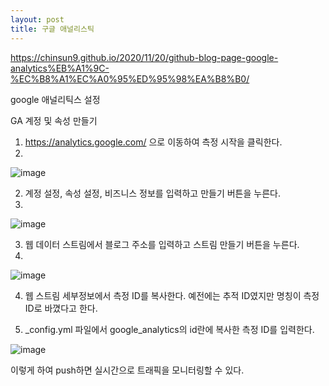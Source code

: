 ```yaml
---
layout: post
title: 구글 애널리스틱
---
```

https://chinsun9.github.io/2020/11/20/github-blog-page-google-analytics%EB%A1%9C-%EC%B8%A1%EC%A0%95%ED%95%98%EA%B8%B0/

google 애널리틱스 설정

GA 계정 및 속성 만들기

1. https://analytics.google.com/ 으로 이동하여 측정 시작을 클릭한다.
2.
![image](https://user-images.githubusercontent.com/53047744/189783909-aa76b12b-8ede-4bcc-b17c-20025863ca2e.png)

2. 계정 설정, 속성 설정, 비즈니스 정보를 입력하고 만들기 버튼을 누른다.
3.
![image](https://user-images.githubusercontent.com/53047744/189789432-cfbbb808-8f2c-4a35-b966-713ffa7418b4.png)

3. 웹 데이터 스트림에서 블로그 주소를 입력하고 스트림 만들기 버튼을 누른다.
4.
![image](https://user-images.githubusercontent.com/53047744/189789833-04b61c40-2c86-4314-b7c6-e4aaaa2c35cb.png)

4. 웹 스트림 세부정보에서 측정 ID를 복사한다.
예전에는 추적 ID였지만 명칭이 측정 ID로 바꼈다고 한다.

5. _config.yml 파일에서 google_analytics의 id란에 복사한 측정 ID를 입력한다.

![image](https://user-images.githubusercontent.com/53047744/189790670-0c068a28-73c3-45f7-b6a3-5777f6fdc6cd.png)

이렇게 하여 push하면 실시간으로 트래픽을 모니터링할 수 있다.

